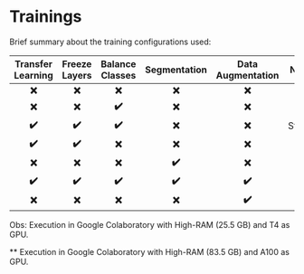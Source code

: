 # Trainings

Brief summary about the training configurations used:

Transfer Learning | Freeze Layers | Balance Classes | Segmentation | Data Augmentation | Normalization | Custom Optimizer | Callback | ConvNeXt | ResNetV2 | Xception
:---: | :---: | :---: | :---: | :---: | :---: | :---: | :---: | :---: | :---: | :---:
**:x:** | **:x:** | **:x:** | **:x:** | **:x:** | **:x:** | **:x:** | **:x:** | [Notebook](convnext/convNextRaw.ipynb) | [Notebook](resnetv2/resNetRaw.ipynb) | [Notebook](xception/xceptionRaw.ipynb)
**:x:** | **:x:** | **:heavy_check_mark:** | **:x:** | **:x:** | **:x:** | **:x:** | **:x:** | [Notebook](convnext/convnextRawBalanced.ipynb) | [Notebook](resnetv2/resnetRawBalanced.ipynb) | [Notebook](xception/xceptionRawBalanced.ipynb)
**:heavy_check_mark:** | **:heavy_check_mark:** | **:heavy_check_mark:** | **:x:** | **:x:** | StandardScaler | **:x:** | **:x:** | [Notebook](convnext/convnextBalancedNormTransf.ipynb) | [Notebook](resnetv2/resnetBalancedNormTransf.ipynb) | [Notebook](xception/xceptionBalancedNormTransf.ipynb)**
**:heavy_check_mark:** | **:heavy_check_mark:** | **:x:** | **:x:** | **:x:** | **:x:** | **:x:** | **:x:** | [Notebook](convnext/convnextTransf.ipynb) | [Notebook](resnetv2/resnetTransf.ipynb) | [Notebook](xception/xceptionTransf.ipynb)
**:x:** | **:x:** | **:x:** | **:heavy_check_mark:** | **:x:** | **:x:** | **:x:** | **:x:** | [Notebook](convnext/convnextSegmentation.ipynb) | [Notebook](resnetv2/resnetSegmentation.ipynb) | [Notebook](xception/xceptionSegmentation.ipynb)
**:heavy_check_mark:** | **:heavy_check_mark:** | **:heavy_check_mark:** | **:heavy_check_mark:** | **:heavy_check_mark:** | **:x:** | **:heavy_check_mark:** | **:x:** | [Notebook](convnext/convnextAll.ipynb)** | [Notebook](resnetv2/resnetAll.ipynb)** | [Notebook](xception/xceptionAll.ipynb)**
**:x:** | **:x:** | **:x:** | **:x:** | **:heavy_check_mark:** | **:x:** | **:x:** | **:x:** | [Notebook](convnext/convnextDataaugmentation.ipynb)** | [Notebook](resnetv2/resnetDataaugmentation.ipynb)** | [Notebook](xception/xceptionDataaugmentation.ipynb)**

Obs: Execution in Google Colaboratory with High-RAM (25.5 GB) and T4 as GPU.

** Execution in Google Colaboratory with High-RAM (83.5 GB) and A100 as GPU.

<!--
**:heavy_check_mark:**
**:x:**
-->
